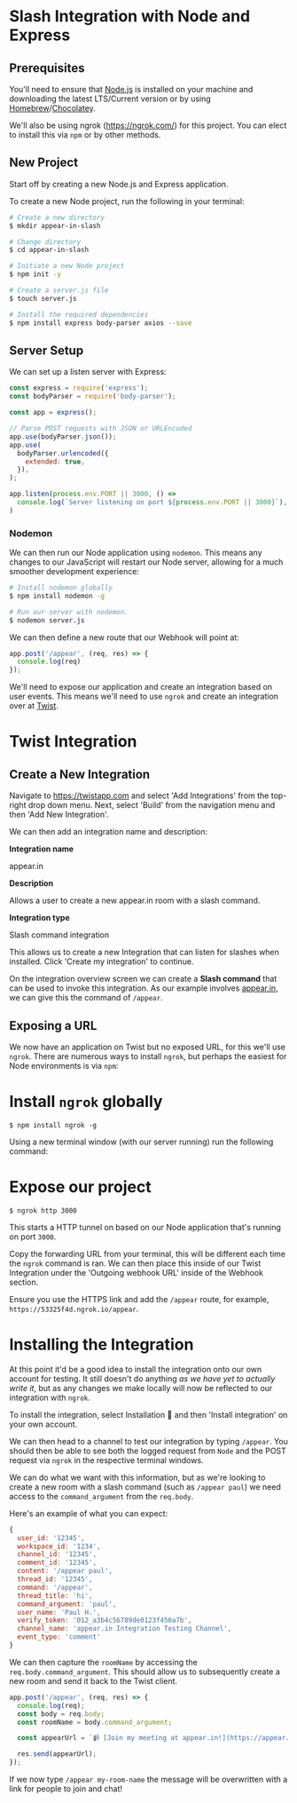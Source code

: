 # Slash Integration with Node and Express

## Prerequisites
You'll need to ensure that [Node.js](https://node.js) is installed on your machine and downloading the latest LTS/Current version or by using [Homebrew](https://brew.sh)/[Chocolatey](https://chocolatey.org).

We'll also be using ngrok (https://ngrok.com/) for this project. You can elect to install this via `npm` or by other methods.

## New Project
Start off by creating a new Node.js and Express application.

To create a new Node project, run the following in your terminal:

```bash
# Create a new directory
$ mkdir appear-in-slash

# Change directory
$ cd appear-in-slash

# Initiate a new Node project
$ npm init -y

# Create a server.js file
$ touch server.js

# Install the required dependencies
$ npm install express body-parser axios --save
```

## Server Setup

We can set up a listen server with Express:

```javascript
const express = require('express');
const bodyParser = require('body-parser');

const app = express();

// Parse POST requests with JSON or URLEncoded
app.use(bodyParser.json());
app.use(
  bodyParser.urlencoded({
    extended: true,
  }),
);

app.listen(process.env.PORT || 3000, () =>
  console.log(`Server listening on port ${process.env.PORT || 3000}`),
)
```

### Nodemon
We can then run our Node application using `nodemon`. This means any changes to our JavaScript will restart our Node server, allowing for a much smoother development experience:

```bash
# Install nodemon globally
$ npm install nodemon -g

# Run our server with nodemon.
$ nodemon server.js
```

We can then define a new route that our Webhook will point at:


```javascript
app.post('/appear', (req, res) => {
  console.log(req)
});
```
We'll need to expose our application and create an integration based on user events. This means we'll need to use `ngrok` and create an integration over at [Twist](https://twistapp.com).


# Twist Integration
## Create a New Integration

Navigate to https://twistapp.com and select 'Add Integrations' from the top-right drop down menu. Next, select 'Build' from the navigation menu and then 'Add New Integration'.

We can then add an integration name and description:

**Integration name**

appear.in


**Description**

Allows a user to create a new appear.in room with a slash command.

**Integration type**

Slash command integration

This allows us to create a new Integration that can listen for slashes when installed. Click 'Create my integration' to continue.

On the integration overview screen we can create a **Slash command** that can be used to invoke this integration. As our example involves [appear.in](https://appear.in), we can give this the command of `/appear`.

## Exposing a URL
We now have an application on Twist but no exposed URL, for this we'll use `ngrok`. There are numerous ways to install `ngrok`, but perhaps the easiest for Node environments is via `npm`:

# Install `ngrok` globally

```
$ npm install ngrok -g
```

Using a new terminal window (with our server running) run the following command:

# Expose our project

```$ ngrok http 3000```

This starts a HTTP tunnel on based on our Node application that's running on port `3000`.

Copy the forwarding URL from your terminal, this will be different each time the `ngrok` command is ran. We can then place this inside of our Twist Integration under the 'Outgoing webhook URL' inside of the Webhook section.

Ensure you use the HTTPS link and add the `/appear` route, for example, `https://53325f4d.ngrok.io/appear`.

# Installing the Integration

At this point it'd be a good idea to install the integration onto our own account for testing. It still doesn't do anything *as we have yet to actually write it*, but as any changes we make locally will now be reflected to our integration with `ngrok`.

To install the integration, select Installation 🚀 and then 'Install integration' on your own account.

We can then head to a channel to test our integration by typing `/appear`. You should then be able to see both the logged request from `Node` and the POST request via `ngrok` in the respective terminal windows.

We can do what we want with this information, but as we're looking to create a new room with a slash command (such as `/appear paul`) we need access to the `command_argument` from the `req.body`.

Here's an example of what you can expect:
```javascript
{ 
  user_id: '12345',
  workspace_id: '1234',
  channel_id: '12345',
  comment_id: '12345',
  content: '/appear paul',
  thread_id: '12345',
  command: '/appear',
  thread_title: 'hi',
  command_argument: 'paul',
  user_name: 'Paul H.',
  verify_token: '012_a3b4c56789de0123f456a7b',
  channel_name: 'appear.in Integration Testing Channel',
  event_type: 'comment'
}
```

We can then capture the `roomName` by accessing the `req.body.command_argument`. This should allow us to subsequently create a new room and send it back to the Twist client.

```javascript
app.post('/appear', (req, res) => {
  console.log(req);
  const body = req.body;
  const roomName = body.command_argument;

  const appearUrl = `📹 [Join my meeting at appear.in!](https://appear.in/${roomName})`;

  res.send(appearUrl);
});
```

If we now type `/appear my-room-name` the message will be overwritten with a link for people to join and chat!